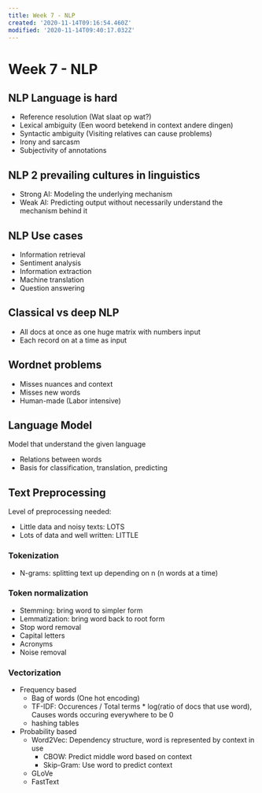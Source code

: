 ```yaml
---
title: Week 7 - NLP
created: '2020-11-14T09:16:54.460Z'
modified: '2020-11-14T09:40:17.032Z'
---
```


# Week 7 - NLP
## NLP Language is hard
- Reference resolution (Wat slaat op wat?)
- Lexical ambiguity (Een woord betekend in context andere dingen)
- Syntactic ambiguity (Visiting relatives can cause problems)
- Irony and sarcasm
- Subjectivity of annotations

## NLP 2 prevailing cultures in linguistics
- Strong AI: Modeling the underlying mechanism
- Weak AI: Predicting output without necessarily understand the mechanism behind it

## NLP Use cases
- Information retrieval
- Sentiment analysis
- Information extraction
- Machine translation
- Question answering

## Classical vs deep NLP
- All docs at once as one huge matrix with numbers input
- Each record on at a time as input

## Wordnet problems
- Misses nuances and context
- Misses new words
- Human-made (Labor intensive)

## Language Model
Model that understand the given language
- Relations between words
- Basis for classification, translation, predicting

## Text Preprocessing
Level of preprocessing needed:
- Little data and noisy texts: LOTS
- Lots of data and well written: LITTLE
### Tokenization
- N-grams: splitting text up depending on n (n words at a time)
### Token normalization
- Stemming: bring word to simpler form
- Lemmatization: bring word back to root form
- Stop word removal
- Capital letters
- Acronyms
- Noise removal
### Vectorization
- Frequency based
  + Bag of words (One hot encoding)
  + TF-IDF: Occurences / Total terms * log(ratio of docs that use word), Causes words occuring everywhere to be 0
  + hashing tables
- Probability based
  + Word2Vec: Dependency structure, word is represented by context in use
    - CBOW: Predict middle word based on context
    - Skip-Gram: Use word to predict context
  + GLoVe
  + FastText
